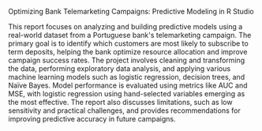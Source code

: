 Optimizing Bank Telemarketing Campaigns: Predictive Modeling in R Studio

This report focuses on analyzing and building predictive models using a real-world dataset from a Portuguese bank's telemarketing campaign. The primary goal is to identify which customers are most likely to subscribe to term deposits, helping the bank optimize resource allocation and improve campaign success rates. The project involves cleaning and transforming the data, performing exploratory data analysis, and applying various machine learning models such as logistic regression, decision trees, and Naïve Bayes. Model performance is evaluated using metrics like AUC and MSE, with logistic regression using hand-selected variables emerging as the most effective. The report also discusses limitations, such as low sensitivity and practical challenges, and provides recommendations for improving predictive accuracy in future campaigns.
